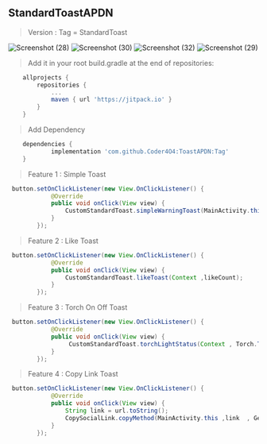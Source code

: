 ## StandardToastAPDN

>Version : Tag = StandardToast


![Screenshot (28)](https://user-images.githubusercontent.com/114288510/205437985-04ec2ecd-5e97-4b98-870e-f3038994d955.png)
![Screenshot (30)](https://user-images.githubusercontent.com/114288510/205437998-c26ba573-8914-4cef-b0dc-7ad4beb3b67a.png)
![Screenshot (32)](https://user-images.githubusercontent.com/114288510/205438023-ebfd72b0-5cd9-4e47-ba72-9df0563e2299.png)
![Screenshot (29)](https://user-images.githubusercontent.com/114288510/205438038-15fa0bc3-9c0c-45a0-a2fd-230a6825b5a3.png)

>Add it in your root build.gradle at the end of repositories:
```gradle
	allprojects {
		repositories {
			...
			maven { url 'https://jitpack.io' }
		}
	}
```

>Add Dependency
```gradle
	dependencies {
	        implementation 'com.github.Coder4O4:ToastAPDN:Tag'
	}
```

>Feature 1 : Simple Toast
```java
 button.setOnClickListener(new View.OnClickListener() {
            @Override
            public void onClick(View view) {
                CustomStandardToast.simpleWarningToast(MainActivity.this , message , GetToastType.LONG);
            }
        });
```

>Feature 2 : Like Toast

```java
 button.setOnClickListener(new View.OnClickListener() {
            @Override
            public void onClick(View view) {
                CustomStandardToast.likeToast(Context ,likeCount);
            }
        });
```
>Feature 3 : Torch On Off Toast

```java
 button.setOnClickListener(new View.OnClickListener() {
            @Override
            public void onClick(View view) {
                 CustomStandardToast.torchLightStatus(Context , Torch.TORCH_ON);
            }
        });
```
>Feature 4 : Copy Link Toast

```java
 button.setOnClickListener(new View.OnClickListener() {
            @Override
            public void onClick(View view) {
                String link = url.toString();
                CopySocialLink.copyMethod(MainActivity.this ,link  , GetIcon.UNKNOWN);
            }
        });
```

